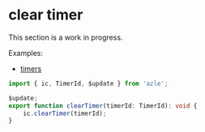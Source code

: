 # clear timer

This section is a work in progress.

Examples:

-   [timers](https://github.com/demergent-labs/azle/tree/main/examples/timers)

```typescript
import { ic, TimerId, $update } from 'azle';

$update;
export function clearTimer(timerId: TimerId): void {
    ic.clearTimer(timerId);
}
```
